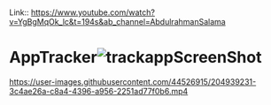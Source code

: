 


<Br/>Link:: https://www.youtube.com/watch?v=YgBgMqOk_lc&t=194s&ab_channel=AbdulrahmanSalama



# AppTracker![trackappScreenShot](https://user-images.githubusercontent.com/44526915/204934988-dfb08a19-aaf7-4304-aa20-836c351167f2.png)





https://user-images.githubusercontent.com/44526915/204939231-3c4ae26a-c8a4-4396-a956-2251ad77f0b6.mp4

